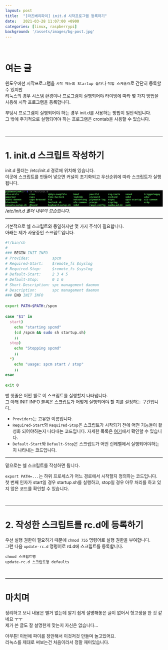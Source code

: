 ```yaml
---
layout: post
title:  "[라즈베리파이] init.d 시작프로그램 등록하기"
date:   2021-03-28 11:07:00 +0900
categories: [linux, raspberrypi]
background: '/assets/images/bg-post.jpg'
---
```


<br>

# 여는 글

윈도우에선 시작프로그램을 `시작 메뉴의 Startup 폴더`나 `작업 스케줄러`로 간단히 등록할 수 있지만 <br>
리눅스의 경우 시스템 환경이나 프로그램이 실행되어야 타이밍에 따라 몇 가지 방법을 사용해 시작 프로그램을 등록합니다. <br>

부팅시 프로그램이 실행되어야 하는 경우 init.d를 사용하는 방법이 일반적입니다. <br>
그 밖에 주기적으로 실행되어야 하는 프로그램은 crontab을 사용할 수 있습니다.

<br>

***

# 1. init.d 스크립트 작성하기

init.d 폴더는 /etc/init.d 경로에 위치해 있습니다. <br>
이곳에 스크립트를 만들어 넣으면 커널이 초기화되고 우선순위에 따라 스크립트가 실행됩니다.

![init.d 폴더 내부](/assets/images/20210328/001.jpg)*/etc/init.d 폴더 내부의 모습입니다.*

***

기본적으로 쉘 스크립트와 동일하지만 몇 가지 주석이 필요합니다. <br>
아래는 제가 사용중인 스크립트입니다.

```sh
#!/bin/sh
#
### BEGIN INIT INFO
# Provides:          spcm
# Required-Start:    $remote_fs $syslog
# Required-Stop:     $remote_fs $syslog
# Default-Start:     2 3 4 5
# Default-Stop:      0 1 6
# Short-Description: spc management daemon
# Description:       spc management daemon
### END INIT INFO

export PATH=$PATH:/spcm

case "$1" in
  start)
    echo "starting spcmd"
    (cd /spcm && sudo sh startup.sh)
    ;;
  stop)
    echo "Stopping spcmd"
    ;;
  *)
    echo "uasge: spcm start / stop"
    ;;
esac

exit 0
```

맨 윗줄은 어떤 쉘로 이 스크립트를 실행할지 나타냅니다.<br>
그 아래 INIT INFO 블록은 스크립트가 어떻게 실행되어야 할 지를 설정하는 구간입니다.

* `Providers`는 고유한 이름입니다.
* `Required-Start`와 `Required-Stop`은 스크립트가 시작되기 전에 어떤 기능들이 활성화 되어야하는지 나타내는 코드입니다. 
  자세한 목록은 [여기](https://wiki.debian.org/LSBInitScripts)에서 확인할 수 있습니다.
* `Default-Start`와 `Default-Stop`은 스크립트가 어떤 런레벨에서 실행되어야하는지 나타내는 코드입니다.

*** 

밑으로는 쉘 스크립트를 작성하면 됩니다.

`export PATH=...`는 하위 프로세스가 어느 경로에서 시작할지 정의하는 코드입니다. <br>
첫 번째 인자가 start일 경우 startup.sh를 실행하고, stop일 경우 아무 처리를 하고 있지 않은 코드를 확인할 수 있습니다.

<br>

***

# 2. 작성한 스크립트를 rc.d에 등록하기

우선 실행 권한이 필요하기 때문에 `chmod 755` 명령어로 실행 권한을 부여합니다. <br>
그런 다음 `update-rc.d` 명령어로 rd.d에 스크립트를 등록합니다.<br>

```
chmod 스크립트명
update-rc.d 스크립트명 defaults
```

<br>

***

# 마치며

정리하고 보니 내용은 별거 없는데 알기 쉽게 설명해놓은 글이 없어서 헛고생을 한 것 같네요 ㅜㅜ <br>
제가 쓴 글도 잘 설명한게 맞는지 자신은 없습니다... <br>

아무튼! 이번에 파이를 장만해서 이것저것 만들며 놀고있어요. <br>
리눅스를 제대로 써보는건 처음이라서 정말 재미있습니다. <br>
